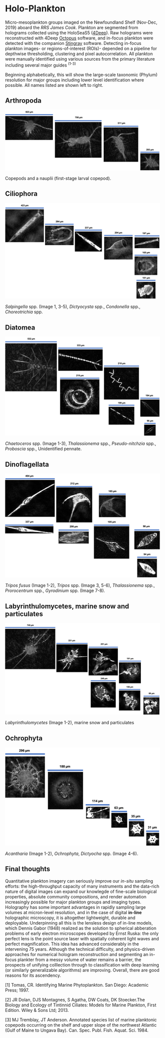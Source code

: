# Holo-Plankton
Micro-mesoplankton groups imaged on the Newfoundland Shelf (Nov-Dec, 2019) aboard the *RRS James Cook*. Plankton are segmented from holograms collected using the HoloSeaS5 ([4Deep](http://4-deep.com/)). Raw holograms were reconstructed with 4Deep [Octopus](http://4-deep.com/products/octopus-software/) software, and in-focus plankton were detected with the companion [Stingray](http://4-deep.com/products/stingray-software/) software. Detecting in-focus plankton images- or regions-of-interest (ROIs)- depended on a pipeline for depthwise thresholding, clustering and pixel autocorrelation. All plankton were manually identified using various sources from the primary literature including several major guides <sup>(1-3) 
  
Beginning alphabetically, this will show the large-scale taxonomic (Phylum) resolution for major groups including lower level identification where possible. All names listed are shown left to right. 

## Arthropoda

![Arthropoda](/Images/Arthropoda.png)


Copepods and a nauplii (first-stage larval copepod).

## Ciliophora

![Ciliophora](/Images/Ciliophora.png)

*Salpingella* spp. (Image 1, 3-5), *Dictyocysta* spp., *Condonella* spp., *Choreotrichia* spp.  

## Diatomea

![Diatomea](/Images/Diatomea.png)

*Chaetoceros* spp. (Image 1-3), *Thalassionema* spp., *Pseudo-nitchzia* spp., *Proboscia* spp., Unidentified pennate.

## Dinoflagellata

![Dinoflagellata](/Images/Dinoflagellata.png)

*Tripos fusus* (Image 1-2), *Tripos* spp. (Image 3, 5-6), *Thalassionema* spp., *Prorocentrum* spp., *Gyrodinium* spp. (Image 7-8).

## Labyrinthulomycetes, marine snow and particulates

![Labyrinthulomycetes](/Images/LabySnow.png)

*Labyrinthulomycetes* (Image 1-2), marine snow and particulates

## Ochrophyta

![Ochrophyta](/Images/Ochrophyta.png)

*Acantharia* (Image 1-2), *Ochrophyta*, *Dictyocha* spp. (Image 4-6).

## Final thoughts

Quantitative plankton imagery can seriously improve our *in-situ* sampling efforts: the high-throughput capacity of many instruments and the data-rich nature of digital images can expand our knowlegde of fine-scale biological properties, absolute community compositions, and render automation increasingly possible for major plankton groups and imaging types. Holography has some important advantages in rapidly sampling large volumes at micron-level resolution, and in the case of digital **in-line** holographic microscopy, it is altogether lightweight, durable and deployable. Underpinning all this is the lensless design of in-line models, which Dennis Gabor (1948) realized as the solution to spherical abberation problems of early electron microscopes developed by Ernst Ruska: the only perfect lens is the point source laser with spatially coherent light waves and perfect magnification. This idea has advanced considerably in the intervening 75 years. Although the technical difficulty, and physics-driven approaches for numerical hologram reconstruction and segmenting an in-focus plankter from a messy volume of water remains a barrier, the prospects of unifying colllection through to classification with deep learning (or similarly generalizable algorithms) are improving. Overall, there are good reasons for its ascendency. 

[1]  Tomas, CR. Identifying Marine Phytoplankton. San Diego: Academic Press; 1997.

[2] JR Dolan, DJS Montagnes, S Agatha, DW Coats, DK Stoecker.The Biology and Ecology of Tintinnid Ciliates: Models for Marine Plankton, First Edition. Wiley & Sons Ltd; 2013.

[3] MJ Tremblay, JT Anderson. Annotated species list of marine planktonic copepods occurring on the shelf and upper slope of the northwest Atlantic (Gulf of Maine to Ungava Bay). Can. Spec. Publ. Fish. Aquat. Sci. 1984.
